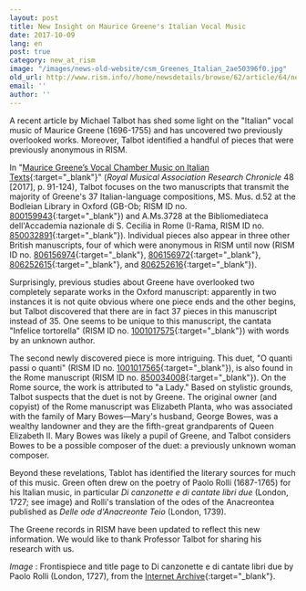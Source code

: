 ```yaml
---
layout: post
title: New Insight on Maurice Greene's Italian Vocal Music
date: 2017-10-09
lang: en
post: true
category: new_at_rism
image: "/images/news-old-website/csm_Greenes_Italian_2ae50396f0.jpg"
old_url: http://www.rism.info//home/newsdetails/browse/62/article/64/new-insight-on-maurice-greenes-italian-vocal-music.html
email: ''
author: ''
---
```


A recent article by Michael Talbot has shed some light on the "Italian" vocal music of Maurice Greene (1696-1755) and has uncovered two previously overlooked works. Moreover, Talbot identified a handful of pieces that were previously anonymous in RISM.

In "[Maurice Greene’s Vocal Chamber Music on Italian Texts](http://dx.doi.org/10.1080/14723808.2016.1271573){:target="_blank"}" (_Royal Musical Association Research Chronicle_ 48 [2017], p. 91-124), Talbot focuses on the two manuscripts that transmit the majority of Greene's 37 Italian-language compositions, MS. Mus. d.52 at the Bodleian Library in Oxford (GB-Ob; RISM ID no. [800159943](https://opac.rism.info/search?id=800159943&Language=en){:target="_blank"}) and A.Ms.3728 at the Bibliomediateca dell'Accademia nazionale di S. Cecilia in Rome (I-Rama, RISM ID no. [850032891](https://opac.rism.info/search?id=850032891&Language=en){:target="_blank"}). Individual pieces also appear in three other British manuscripts, four of which were anonymous in RISM until now (RISM ID no. [806156974](https://opac.rism.info/search?id=806156974&Language=en){:target="_blank"}, [806156972](https://opac.rism.info/search?id=806156972&Language=en){:target="_blank"}, [806252615](https://opac.rism.info/search?id=806252615&Language=en){:target="_blank"}, and [806252616](https://opac.rism.info/search?id=806252616&Language=en){:target="_blank"}).

Surprisingly, previous studies about Greene have overlooked two completely separate works in the Oxford manuscript: apparently in two instances it is not quite obvious where one piece ends and the other begins, but Talbot discovered that there are in fact 37 pieces in this manuscript instead of 35. One seems to be unique to this manuscript, the cantata "Infelice tortorella" (RISM ID no. [1001017575](https://opac.rism.info/search?id=1001017575&Language=en){:target="_blank"}) with words by an unknown author.

The second newly discovered piece is more intriguing. This duet, "O quanti passi o quanti" (RISM ID no. [1001017565](https://opac.rism.info/search?id=1001017565&Language=en){:target="_blank"}), is also found in the Rome manuscript (RISM ID no. [850034008](https://opac.rism.info/search?id=850034008&Language=en){:target="_blank"}). On the Rome source, the work is attributed to "a Lady." Based on stylistic grounds, Talbot suspects that the duet is not by Greene. The original owner (and copyist) of the Rome manuscript was Elizabeth Planta, who was associated with the family of Mary Bowes—Mary's husband, George Bowes, was a wealthy landowner and they are the fifth-great grandparents of Queen Elizabeth II. Mary Bowes was likely a pupil of Greene, and Talbot considers Bowes to be a possible composer of the duet: a previously unknown woman composer.

Beyond these revelations, Tablot has identified the literary sources for much of this music. Green often drew on the poetry of Paolo Rolli (1687-1765) for his Italian music, in particular _Di canzonette e di cantate libri due_ (London, 1727; see image) and Rolli's translation of the odes of the Anacreontea published as _Delle ode d'Anacreonte Teio_ (London, 1739).

The Greene records in RISM have been updated to reflect this new information. We would like to thank Professor Talbot for sharing his research with us.

_Image_ : Frontispiece and title page to Di canzonette e di cantate libri due by Paolo Rolli (London, 1727), from the [Internet Archive](https://archive.org/details/bub_gb_pICeIHxNG-YC){:target="_blank"}.


